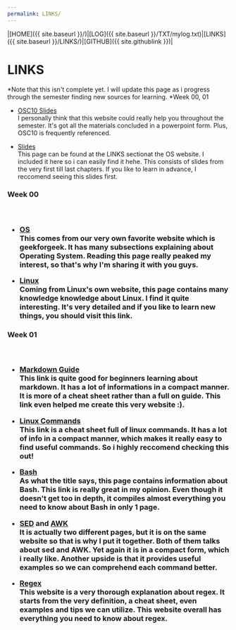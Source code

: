 ```yaml
---
permalink: LINKS/
---
```

|[HOME]({{ site.baseurl }}/)|[LOG]({{ site.baseurl  }}/TXT/mylog.txt)|[LINKS]({{ site.baseurl }}/LINKS/)|[GITHUB]({{ site.githublink }})|

# LINKS

*Note that this isn't complete yet. I will update this page as i progress through
the semester finding new sources for learning.
*Week 00, 01 

- [OSC10 Slides](https://www.os-book.com/OS10/slide-dir/index.html)<br>
I personally think that this website could really help you 
throughout the semester. It's got all the materials concluded in a 
powerpoint form. Plus, OSC10 is frequently referenced.

- [Slides](https://github.com/os2xx/os/tree/master/Slides/)<br>
This page can be found at the LINKS sectionat the OS website. I included
it here so i can easily find it hehe. This consists of slides from the very 
first till last chapters. If you like to learn in advance, I reccomend 
seeing this slides first.

<h3>Week 00<h3><br>

- [OS](https://www.geeksforgeeks.org/introduction-of-operating-system-set-1/)<br>
This comes from our very own favorite website which is geekforgeek. It has
many subsections explaining about Operating System. Reading this page really
peaked my interest, so that's why I'm sharing it with you guys.

- [Linux](https://www.linux.com/what-is-linux/)<br>
Coming from Linux's own website, this page contains many knowledge 
knowledge about Linux. I find it quite interesting. It's very 
detailed and if you like to learn new things, you should
visit this link. 

<h3>Week 01<h3><br>

- [Markdown Guide](https://www.markdownguide.org/cheat-sheet/)<br>
This link is quite good for beginners learning about markdown. It has
a lot of informations in a compact manner. It is more of a cheat sheet
rather than a full on guide. This link even helped me create this very website :).

- [Linux Commands](https://www.loggly.com/wp-content/uploads/2015/05/Linux-Cheat-Sheet-Sponsored-By-Loggly.pdf)<br>
This link is a cheat sheet full of linux commands. It has a lot of 
info in a compact manner, which makes it really easy to find useful commands.
So i highly reccomend checking this out!

- [Bash](https://devhints.io/bash)<br>
As what the title says, this page contains information about Bash.
This link is really great in my opinion. Even though it doesn't get
too in depth, it compiles almost everything you need to know about Bash
in only 1 page.

- [SED](https://www.geeksforgeeks.org/sed-command-in-linux-unix-with-examples/) and [AWK](https://www.geeksforgeeks.org/awk-command-unixlinux-examples/?ref=lbp)<br>
It is actually two different pages, but it is on the same website 
so that is why I put it together. Both of them talks about sed and AWK.
Yet again it is in a compact form, which i really like. Another upside is
that it provides useful examples so we can comprehend each command better.

- [Regex](https://www.rexegg.com/)<br>
This website is a very thorough explanation about regex. It starts
from the very definition, a cheat sheet, even examples and tips we
can utilize. This website overall has everything you need to know 
about regex.
